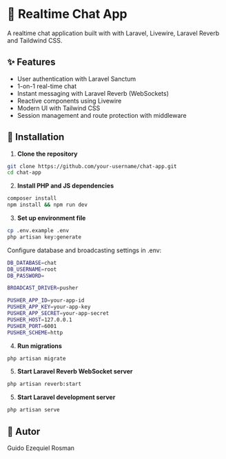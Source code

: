 # 💬 Realtime Chat App

A realtime chat application built with with Laravel, Livewire, Laravel Reverb and Taildwind CSS.

## ✨ Features

- User authentication with Laravel Sanctum
- 1-on-1 real-time chat
- Instant messaging with Laravel Reverb (WebSockets)
- Reactive components using Livewire
- Modern UI with Tailwind CSS
- Session management and route protection with middleware

## 🚀 Installation

1. **Clone the repository**

```bash
git clone https://github.com/your-username/chat-app.git
cd chat-app
```

2. **Install PHP and JS dependencies**

```bash
composer install
npm install && npm run dev
```

3. **Set up environment file**
```bash   
cp .env.example .env
php artisan key:generate
```

Configure database and broadcasting settings in .env:
```bash  
DB_DATABASE=chat
DB_USERNAME=root
DB_PASSWORD=

BROADCAST_DRIVER=pusher

PUSHER_APP_ID=your-app-id
PUSHER_APP_KEY=your-app-key
PUSHER_APP_SECRET=your-app-secret
PUSHER_HOST=127.0.0.1
PUSHER_PORT=6001
PUSHER_SCHEME=http
```

4. **Run migrations**
```bash  
php artisan migrate
```

5. **Start Laravel Reverb WebSocket server**
```bash  
php artisan reverb:start
```

5. **Start Laravel development server**
```bash  
php artisan serve
```
   
## 👤 Autor

Guido Ezequiel Rosman
